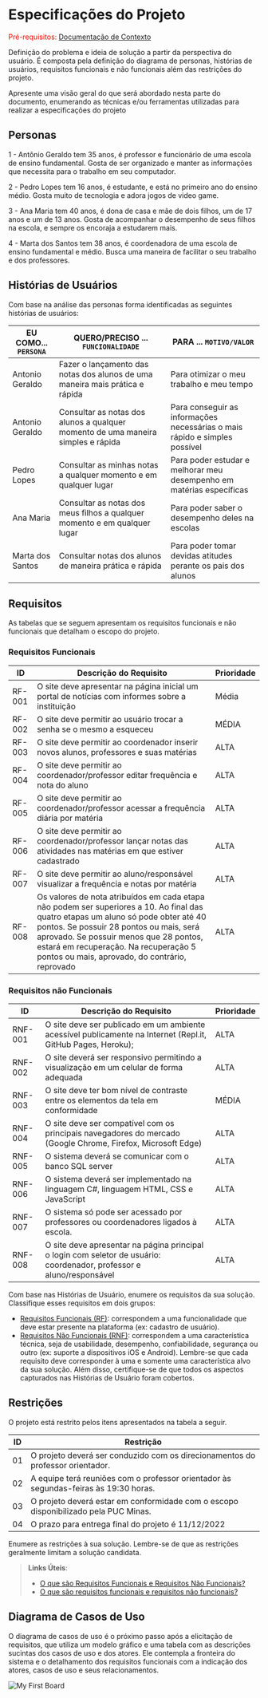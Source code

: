 # Especificações do Projeto

<span style="color:red">Pré-requisitos: <a href="1-Documentação de Contexto.md"> Documentação de Contexto</a></span>

Definição do problema e ideia de solução a partir da perspectiva do usuário. É composta pela definição do  diagrama de personas, histórias de usuários, requisitos funcionais e não funcionais além das restrições do projeto.

Apresente uma visão geral do que será abordado nesta parte do documento, enumerando as técnicas e/ou ferramentas utilizadas para realizar a especificações do projeto

## Personas

1 - Antônio Geraldo tem 35 anos, é professor e funcionário de uma escola de ensino fundamental.  Gosta de ser organizado e manter as informações que necessita para o trabalho em seu computador.  

2 - Pedro Lopes tem 16 anos, é estudante, e está no primeiro ano do ensino médio. Gosta muito de tecnologia e adora jogos de video game.

3 - Ana Maria tem 40 anos, é dona de casa e mãe de dois filhos, um de 17 anos e um de 13 anos. Gosta de acompanhar o desempenho de seus filhos na escola, e sempre os encoraja a estudarem mais.

4 - Marta dos Santos tem 38 anos, é coordenadora de uma escola de ensino fundamental e médio. Busca uma maneira de facilitar o seu trabalho e dos professores.

## Histórias de Usuários

Com base na análise das personas forma identificadas as seguintes histórias de usuários:

|EU COMO... `PERSONA`| QUERO/PRECISO ... `FUNCIONALIDADE` |PARA ... `MOTIVO/VALOR`                 |
|--------------------|------------------------------------|----------------------------------------|
|Antonio Geraldo  | Fazer o lançamento das notas dos alunos de uma maneira mais prática e rápida          | Para otimizar o meu trabalho e meu tempo               |
|Antonio Geraldo      | Consultar as notas dos alunos a qualquer momento de uma maneira simples e rápida                | Para conseguir as informações necessárias o mais rápido e simples possível |
|Pedro Lopes      | Consultar as minhas notas a qualquer momento e em qualquer lugar              | Para poder estudar e melhorar meu desempenho em matérias específicas |
|Ana Maria      | Consultar as notas dos meus filhos a qualquer momento e em qualquer lugar              | Para poder saber o desempenho deles na escolas |
|Marta dos Santos    | Consultar notas dos alunos de maneira prática e rápida             | Para poder tomar devidas atitudes perante os pais dos alunos  |



## Requisitos

As tabelas que se seguem apresentam os requisitos funcionais e não funcionais que detalham o escopo do projeto.

### Requisitos Funcionais

|ID    | Descrição do Requisito  | Prioridade |
|------|-----------------------------------------|----|
|RF-001| O site deve apresentar na página inicial um portal de notícias com informes sobre a instituição | Média | 
|RF-002| O site deve permitir ao usuário trocar a senha se o mesmo a esqueceu | MÉDIA |
|RF-003| O site deve permitir ao coordenador inserir novos alunos, professores e suas matérias | ALTA |
|RF-004| O site deve permitir ao coordenador/professor editar frequência e nota do aluno | ALTA |
|RF-005| O site deve permitir ao coordenador/professor acessar a frequência diária por matéria | ALTA |
|RF-006| O site deve permitir ao coordenador/professor lançar notas das atividades nas matérias em que estiver cadastrado | ALTA |
|RF-007| O site deve permitir ao aluno/responsável visualizar a frequência e notas por matéria | ALTA |
|RF-008| Os valores de nota atribuídos em cada etapa não podem ser superiores a 10. Ao final das quatro etapas um aluno só pode obter até 40 pontos. Se possuir 28 pontos ou mais, será aprovado. Se possuir menos que 28 pontos, estará em recuperação. Na recuperação 5 pontos ou mais, aprovado, do contrário, reprovado | ALTA |

### Requisitos não Funcionais

|ID     | Descrição do Requisito  |Prioridade |
|-------|-------------------------|----|
|RNF-001| O site deve ser publicado em um ambiente acessível publicamente na Internet (Repl.it, GitHub Pages, Heroku); | ALTA | 
|RNF-002|O site deverá ser responsivo permitindo a visualização em um celular de forma adequada |  ALTA | 
|RNF-003|O site deve ter bom nível de contraste entre os elementos da tela em conformidade  |  MÉDIA | 
|RNF-004|O site deve ser compatível com os principais navegadores do mercado (Google Chrome, Firefox, Microsoft Edge) |  ALTA | 
|RNF-005|O sistema deverá se comunicar com o banco SQL server |  ALTA | 
|RNF-006|O sistema deverá ser implementado na linguagem C#, linguagem HTML, CSS e JavaScript |  ALTA | 
|RNF-007|O sistema só pode ser acessado por professores ou  coordenadores ligados à escola. |  ALTA | 
|RNF-008|O site deve apresentar na página principal o login com seletor de usuário: coordenador, professor e aluno/responsável |  ALTA | 

Com base nas Histórias de Usuário, enumere os requisitos da sua solução. Classifique esses requisitos em dois grupos:

- [Requisitos Funcionais
 (RF)](https://pt.wikipedia.org/wiki/Requisito_funcional):
 correspondem a uma funcionalidade que deve estar presente na
  plataforma (ex: cadastro de usuário).
- [Requisitos Não Funcionais
  (RNF)](https://pt.wikipedia.org/wiki/Requisito_n%C3%A3o_funcional):
  correspondem a uma característica técnica, seja de usabilidade,
  desempenho, confiabilidade, segurança ou outro (ex: suporte a
  dispositivos iOS e Android).
Lembre-se que cada requisito deve corresponder à uma e somente uma
característica alvo da sua solução. Além disso, certifique-se de que
todos os aspectos capturados nas Histórias de Usuário foram cobertos.

## Restrições

O projeto está restrito pelos itens apresentados na tabela a seguir.

|ID| Restrição                                             |
|--|-------------------------------------------------------|
|01| O projeto deverá ser conduzido com os direcionamentos do professor orientador. |
|02| A equipe terá reuniões com o professor orientador às segundas-feiras às  19:30 horas.      |
|03| O projeto deverá estar em conformidade com o escopo disponibilizado pela PUC Minas. |
|04| O prazo para entrega final do projeto é 11/12/2022        |


Enumere as restrições à sua solução. Lembre-se de que as restrições geralmente limitam a solução candidata.

> **Links Úteis**:
> - [O que são Requisitos Funcionais e Requisitos Não Funcionais?](https://codificar.com.br/requisitos-funcionais-nao-funcionais/)
> - [O que são requisitos funcionais e requisitos não funcionais?](https://analisederequisitos.com.br/requisitos-funcionais-e-requisitos-nao-funcionais-o-que-sao/)

## Diagrama de Casos de Uso

O diagrama de casos de uso é o próximo passo após a elicitação de requisitos, que utiliza um modelo gráfico e uma tabela com as descrições sucintas dos casos de uso e dos atores. Ele contempla a fronteira do sistema e o detalhamento dos requisitos funcionais com a indicação dos atores, casos de uso e seus relacionamentos. 

![My First Board](https://user-images.githubusercontent.com/103431797/189367258-ed56de2f-8cae-4b3c-b78d-8df668652dae.jpg)
